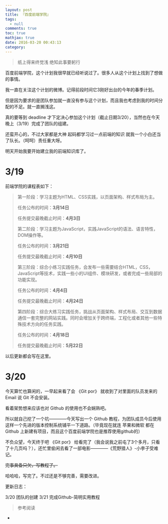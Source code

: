 ```yaml
---
layout: post
title: 『百度前端学院』
tags:
  - null
comments: true
toc: true
mathjax: true
date: 2016-03-20 00:43:13
category:
---
```


<!-- HTML -->
<blockquote class="blockquote-center">纸上得来终觉浅
绝知此事要躬行</blockquote>

百度前端学院，这个计划我很早就已经听说过了。很多人从这个计划上找到了想做的事情。

我一直在关注这个计划的微博。记得前段时间它3刚好出台的今年的春季计划。

但是因为要求的是团队参加就一直没有参与这个计划，而且我也考虑到我的时间分配的不足。就一直搁浅这。

真的要等到 deadline 才下定决心参加这个计划（截止日期3/20），当然也在今天晚上（3/19）完成了团队的组建。

还蛮开心的，不过大家都是大神 起码都学习过一点前端的知识 就我一个小白还当了队长。（呵呵）责任重大呀。

明天开始我要开始建立我的前端知识库了。



<!--more-->
3/19
====
前端学院的课程表如下：

> 第一阶段：学习主题为HTML、CSS实践，以页面架构、样式布局为主。
> 
> 任务公布的时间：**3月14日**
> 
> 任务提交最晚截止时间：**4月3日**
> 
> 第二阶段：学习主题为JavaScript，实践JavaScript的语法、语言特性，DOM操作等。
> 
> 任务公布的时间：**3月21日**
> 
> 任务提交最晚截止时间：**4月10日**
> 
> 第三阶段：综合小练习实践任务，会发布一些需要结合HTML，CSS，JavaScript等技术，实践一些小的UI组件、模块研发，或者完成一些局部的功能实现。
> 
> 任务公布的时间：**4月4日**
> 
> 任务提交最晚截止时间：**4月24日**
> 
> 第四阶段：综合大练习实践任务，挑战从页面架构、样式布局、交互到数据通信一套完整的网站实践。同时会增加关于跨终端，工程化或者其他一些特殊技术方向的任务实践。
> 
> 任务公布的时间：**4月18日**
> 
> 任务提交最晚截止时间：**5月22日**


以后更新都会写在这里。

3/20
====
今天算忙也算闲的，一早起来看了会 《Git por》 就收到了对里面的队员发来的 Email 说 Git 不会安装。

看着架势想来应该也对 Github 的使用也不会娴熟吧。

所以就自己挖了一个坑————今天写出一个 Github 教程，为团队成员今后使用这样一个先进的版本控制系统铺平一下道路。（毕竟现在就连 苹果和微软 都在 Github 上新建有项目，而且这个百度前端学院也是推荐使用github的）

不负众望，今天终于吧 《Git por》 给看完了（我会说我之前屯了3个多月，只看了十几页吗？），还忙里偷闲去看了一部电影————《荒野猎人》-小李子受难记。

~~完事具备只欠，写教程了。~~

哈哈哈，写完了。不过还是不够完善，需要改进。

更新日志：

3/20 团队的创建
3/21 完成Github-简明实用教程

> 参考阅读
- []()